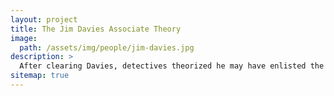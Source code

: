 ```yaml
---
layout: project
title: The Jim Davies Associate Theory
image: 
  path: /assets/img/people/jim-davies.jpg
description: >
  After clearing Davies, detectives theorized he may have enlisted the help of an accomplice.
sitemap: true
---
```

